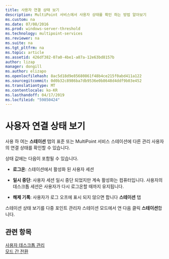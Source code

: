 ```yaml
---
title: 사용자 연결 상태 보기
description: MultiPoint 서비스에서 사용자 상태를 확인 하는 방법 알아보기
ms.custom: na
ms.date: 07/08/2016
ms.prod: windows-server-threshold
ms.technology: multipoint-services
ms.reviewer: na
ms.suite: na
ms.tgt_pltfrm: na
ms.topic: article
ms.assetid: 426df382-07a0-4be1-a87a-12e63bd8157b
author: lizap
manager: dongill
ms.author: elizapo
ms.openlocfilehash: 8ac5d18d9e85680861f48b4ce215f0abd411a122
ms.sourcegitcommit: 0d0b32c8986ba7db9536e0b8648d4ddf9b03e452
ms.translationtype: MT
ms.contentlocale: ko-KR
ms.lasthandoff: 04/17/2019
ms.locfileid: "59850424"
---
```

# <a name="view-user-connection-status"></a>사용자 연결 상태 보기
사용 하 여는 **스테이션** 탭의 표준 또는 MultiPoint 서비스 스테이션에 다른 관리 사용자의 연결 상태를 확인할 수 있습니다.  
  
상태 값에는 다음이 포함될 수 있습니다.  
  
-   **로그온**: 스테이션에서 활성화 된 사용자 세션  
  
-   **일시 중단**: 사용자 세션 일시 중단 되었지만 계속 활성화는 컴퓨터입니다. 사용자의 데스크톱 세션은 사용자가 다시 로그온할 때까지 유지됩니다.  
  
-   **해제 기록**: 사용자가 로그 오프에 표시 되지 않으면 합니다 **스테이션** 탭  
  
스테이션 상태 보기를 다중 포인트 관리자 스테이션 모드에서 연 다음 클릭 **스테이션**합니다.

## <a name="see-also"></a>관련 항목  
[사용자 데스크톱 관리](manage-user-desktops-using-multipoint-dashboard.md)  
[모드 간 전환](Switch-Between-Modes.md)